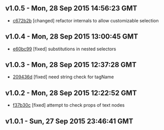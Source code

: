 v1.0.5 - Mon, 28 Sep 2015 14:56:23 GMT
--------------------------------------

- [c672b2b](../../commit/c672b2b) [changed] refactor internals to allow customizable selection



v1.0.4 - Mon, 28 Sep 2015 13:00:45 GMT
--------------------------------------

- [e60bc99](../../commit/e60bc99) [fixed] substitutions in nested selectors



v1.0.3 - Mon, 28 Sep 2015 12:37:28 GMT
--------------------------------------

- [209436d](../../commit/209436d) [fixed] need string check for tagName



v1.0.2 - Mon, 28 Sep 2015 12:22:52 GMT
--------------------------------------

- [f37b30c](../../commit/f37b30c) [fixed] attempt to check props of text nodes



v1.0.1 - Sun, 27 Sep 2015 23:46:41 GMT
--------------------------------------





